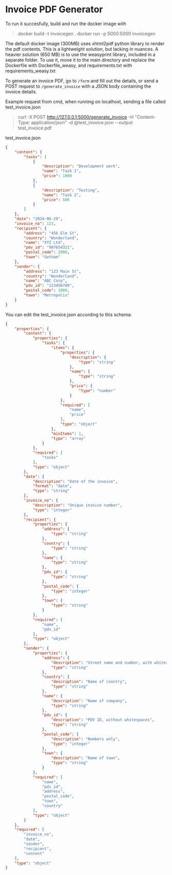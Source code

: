 # Invoice PDF Generator

To run it succesfully, build and run the docker image with

> docker build -t invoicegen .
> docker run -p 5000:5000 invoicegen

The default docker image (300MB) uses xhtml2pdf python library to render the pdf contents. This is a lightweight solution, but lacking in nuances. A heavier solution (650 MB) is to use the weasyprint library, included in a separate folder. To use it, move it to the main directory and replace the Dockerfile with Dockerfile_weasy, and requirements.txt with requirements_weasy.txt

To generate an invoice PDF, go to `/form` and fill out the details, or send a POST request to `/generate_invoice` with a JSON body containing the invoice details.

Example request from cmd, when running on localhost, sending a file called test_invoice.json

> curl -X POST http://127.0.0.1:5000/generate_invoice -H "Content-Type: application/json" -d @test_invoice.json --output test_invoice.pdf

test_invoice.json

```json
{
    "content": {
        "tasks": [
            {
                "description": "Development work",
                "name": "Task 1",
                "price": 1000
            },
            {
                "description": "Testing",
                "name": "Task 2",
                "price": 500
            }
        ]
    },
    "date": "2024-06-29",
    "invoice_no": 123,
    "recipient": {
        "address": "456 Elm St",
        "country": "Wonderland",
        "name": "XYZ Ltd",
        "pdv_id": "987654321",
        "postal_code": 2000,
        "town": "Gotham"
    },
    "sender": {
        "address": "123 Main St",
        "country": "Wonderland",
        "name": "ABC Corp",
        "pdv_id": "123456789",
        "postal_code": 1000,
        "town": "Metropolis"
    }
}
```

You can edit the test_invoice.json according to this schema:

```json
{
    "properties": {
        "content": {
            "properties": {
                "tasks": {
                    "items": {
                        "properties": {
                            "description": {
                                "type": "string"
                            },
                            "name": {
                                "type": "string"
                            },
                            "price": {
                                "type": "number"
                            }
                        },
                        "required": [
                            "name",
                            "price"
                        ],
                        "type": "object"
                    },
                    "minItems": 1,
                    "type": "array"
                }
            },
            "required": [
                "tasks"
            ],
            "type": "object"
        },
        "date": {
            "description": "Date of the invoice",
            "format": "date",
            "type": "string"
        },
        "invoice_no": {
            "description": "Unique invoice number",
            "type": "integer"
        },
        "recipient": {
            "properties": {
                "address": {
                    "type": "string"
                },
                "country": {
                    "type": "string"
                },
                "name": {
                    "type": "string"
                },
                "pdv_id": {
                    "type": "string"
                },
                "postal_code": {
                    "type": "integer"
                },
                "town": {
                    "type": "string"
                }
            },
            "required": [
                "name",
                "pdv_id"
            ],
            "type": "object"
        },
        "sender": {
            "properties": {
                "address": {
                    "description": "Street name and number, with whitespaces",
                    "type": "string"
                },
                "country": {
                    "description": "Name of country",
                    "type": "string"
                },
                "name": {
                    "description": "Name of company",
                    "type": "string"
                },
                "pdv_id": {
                    "description": "PDV ID, without whitespaces",
                    "type": "string"
                },
                "postal_code": {
                    "description": "Numbers only",
                    "type": "integer"
                },
                "town": {
                    "description": "Name of town",
                    "type": "string"
                }
            },
            "required": [
                "name",
                "pdv_id",
                "address",
                "postal_code",
                "town",
                "country"
            ],
            "type": "object"
        }
    },
    "required": [
        "invoice_no",
        "date",
        "sender",
        "recipient",
        "content"
    ],
    "type": "object"
}
```

